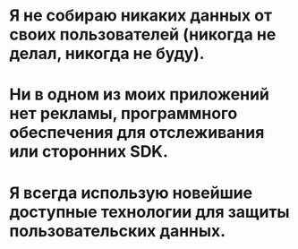 # Я не собираю никаких данных от своих пользователей (никогда не делал, никогда не буду).
# Ни в одном из моих приложений нет рекламы, программного обеспечения для отслеживания или сторонних SDK.
# Я всегда использую новейшие доступные технологии для защиты пользовательских данных.

